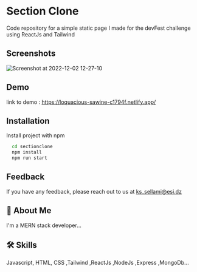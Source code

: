
# Section Clone 

Code repository for a simple static page I made for the devFest challenge using ReactJs and Tailwind

## Screenshots


![Screenshot at 2022-12-02 12-27-10](https://user-images.githubusercontent.com/77940258/205282735-91e0f568-1dc4-4c83-8cbe-99ef76a86213.png)

## Demo

link to demo : https://loquacious-sawine-c1794f.netlify.app/


## Installation

Install project with npm

```bash
  cd sectionclone
  npm install 
  npm run start 
```
    
## Feedback

If you have any feedback, please reach out to us at ks_sellami@esi.dz


## 🚀 About Me
I'm a MERN stack developer...


## 🛠 Skills
Javascript, HTML, CSS ,Tailwind ,ReactJs ,NodeJs ,Express ,MongoDb...
